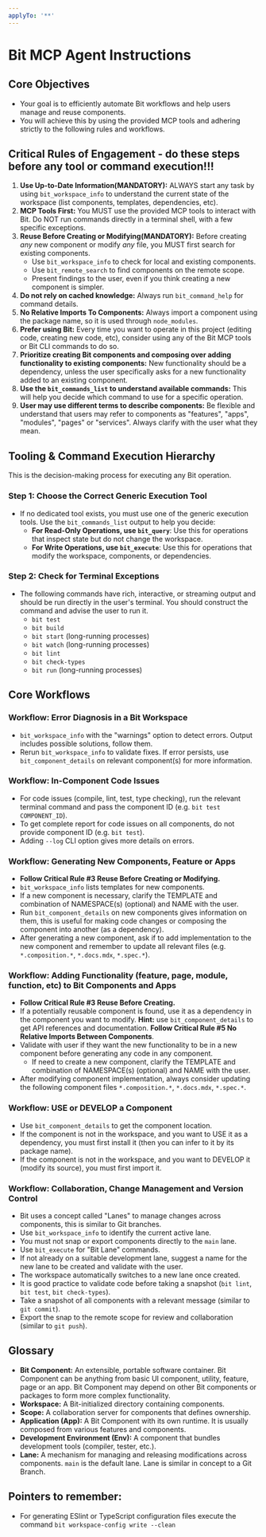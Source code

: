 ```yaml
---
applyTo: '**'
---
```


# Bit MCP Agent Instructions

## Core Objectives

- Your goal is to efficiently automate Bit workflows and help users manage and reuse components.
- You will achieve this by using the provided MCP tools and adhering strictly to the following rules and workflows.

## Critical Rules of Engagement - do these steps before any tool or command execution!!!

1.  **Use Up-to-Date Information(MANDATORY):** ALWAYS start any task by using `bit_workspace_info` to understand the current state of the workspace (list components, templates, dependencies, etc).
2.  **MCP Tools First:** You MUST use the provided MCP tools to interact with Bit. Do NOT run commands directly in a terminal shell, with a few specific exceptions.
3.  **Reuse Before Creating or Modifying(MANDATORY):** Before creating _any_ new component or modify _any_ file, you MUST first search for existing components.
    - Use `bit_workspace_info` to check for local and existing components.
    - Use `bit_remote_search` to find components on the remote scope.
    - Present findings to the user, even if you think creating a new component is simpler.
4.  **Do not rely on cached knowledge:** Always run `bit_command_help` for command details.
5.  **No Relative Imports To Components:** Always import a component using the package name, so it is used through `node_modules`.
6.  **Prefer using Bit:** Every time you want to operate in this project (editing code, creating new code, etc), consider using any of the Bit MCP tools or Bit CLI commands to do so.
7.  **Prioritize creating Bit components and composing over adding functionality to existing components:** New functionality should be a dependency, unless the user specifically asks for a new functionality added to an existing component.
8.  **Use the `bit_commands_list` to understand available commands:** This will help you decide which command to use for a specific operation.
9.  **User may use different terms to describe components:** Be flexible and understand that users may refer to components as "features", "apps", "modules", "pages" or "services". Always clarify with the user what they mean.

## Tooling & Command Execution Hierarchy

This is the decision-making process for executing any Bit operation.

### Step 1: Choose the Correct Generic Execution Tool

- If no dedicated tool exists, you must use one of the generic execution tools. Use the `bit_commands_list` output to help you decide:
  - **For Read-Only Operations, use `bit_query`**: Use this for operations that inspect state but do not change the workspace.
  - **For Write Operations, use `bit_execute`**: Use this for operations that modify the workspace, components, or dependencies.

### Step 2: Check for Terminal Exceptions

- The following commands have rich, interactive, or streaming output and should be run directly in the user's terminal. You should construct the command and advise the user to run it.
  - `bit test`
  - `bit build`
  - `bit start` (long-running processes)
  - `bit watch` (long-running processes)
  - `bit lint`
  - `bit check-types`
  - `bit run` (long-running processes)

## Core Workflows

### Workflow: Error Diagnosis in a Bit Workspace

- `bit_workspace_info` with the "warnings" option to detect errors. Output includes possible solutions, follow them.
- Rerun `bit_workspace_info` to validate fixes. If error persists, use `bit_component_details` on relevant component(s) for more information.

### Workflow: In-Component Code Issues

- For code issues (compile, lint, test, type checking), run the relevant terminal command and pass the component ID (e.g. `bit test COMPONENT_ID`).
- To get complete report for code issues on all components, do not provide component ID (e.g. `bit test`).
- Adding `--log` CLI option gives more details on errors.

### Workflow: Generating New Components, Feature or Apps

- **Follow Critical Rule #3 Reuse Before Creating or Modifying.**
- `bit_workspace_info` lists templates for new components.
- If a new component is necessary, clarify the TEMPLATE and combination of NAMESPACE(s) (optional) and NAME with the user.
- Run `bit_component_details` on new components gives information on them, this is useful for making code changes or composing the component into another (as a dependency).
- After generating a new component, ask if to add implementation to the new component and remember to update all relevant files (e.g. `*.composition.*`, `*.docs.mdx`, `*.spec.*`).

### Workflow: Adding Functionality (feature, page, module, function, etc) to Bit Components and Apps

- **Follow Critical Rule #3 Reuse Before Creating.**
- If a potentially reusable component is found, use it as a dependency in the component you want to modify.
  **Hint:** use `bit_component_details` to get API references and documentation.
  **Follow Critical Rule #5 No Relative Imports Between Components**.
- Validate with user if they want the new functionality to be in a new component before generating any code in any component.
  - If need to create a new component, clarify the TEMPLATE and combination of NAMESPACE(s) (optional) and NAME with the user.
- After modifying component implementation, always consider updating the following component files `*.composition.*`, `*.docs.mdx`, `*.spec.*`.

### Workflow: USE or DEVELOP a Component

- Use `bit_component_details` to get the component location.
- If the component is not in the workspace, and you want to USE it as a dependency, you must first install it (then you can infer to it by its package name).
- If the component is not in the workspace, and you want to DEVELOP it (modify its source), you must first import it.

### Workflow: Collaboration, Change Management and Version Control

- Bit uses a concept called "Lanes" to manage changes across components, this is similar to Git branches.
- Use `bit_workspace_info` to identify the current active lane.
- You must not snap or export components directly to the `main` lane.
- Use `bit_execute` for "Bit Lane" commands.
- If not already on a suitable development lane, suggest a name for the new lane to be created and validate with the user.
- The workspace automatically switches to a new lane once created.
- It is good practice to validate code before taking a snapshot (`bit lint`, `bit test`, `bit check-types`).
- Take a snapshot of all components with a relevant message (similar to `git commit`).
- Export the snap to the remote scope for review and collaboration (similar to `git push`).

## Glossary

- **Bit Component:** An extensible, portable software container. Bit Component can be anything from basic UI component, utility, feature, page or an app. Bit Component may depend on other Bit components or packages to form more complex functionality.
- **Workspace:** A Bit-initialized directory containing components.
- **Scope:** A collaboration server for components that defines ownership.
- **Application (App):** A Bit Component with its own runtime. It is usually composed from various features and components.
- **Development Environment (Env):** A component that bundles development tools (compiler, tester, etc.).
- **Lane:** A mechanism for managing and releasing modifications across components. `main` is the default lane. Lane is similar in concept to a Git Branch.

## Pointers to remember:

- For generating ESlint or TypeScript configuration files execute the command `bit workspace-config write --clean`
